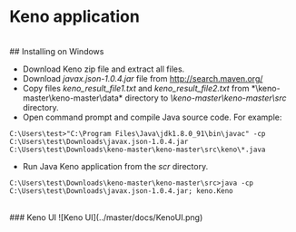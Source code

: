 # Keno application
<br />
## Installing on Windows

* Download Keno zip file and extract all files.
* Download *javax.json-1.0.4.jar* file from http://search.maven.org/
* Copy files *keno_result_file1.txt* and *keno_result_file2.txt* from *\keno-master\keno-master\data\* directory to *\keno-master\keno-master\src* directory.
* Open command prompt and compile Java source code. For example:

```
C:\Users\test>"C:\Program Files\Java\jdk1.8.0_91\bin\javac" -cp C:\Users\test\Downloads\javax.json-1.0.4.jar C:\Users\test\Downloads\keno-master\keno-master\src\keno\*.java
```

* Run Java Keno application from the *scr* directory.

```
C:\Users\test\Downloads\keno-master\keno-master\src>java -cp C:\Users\test\Downloads\javax.json-1.0.4.jar; keno.Keno
```
<br />
### Keno UI
![Keno UI](../master/docs/KenoUI.png)

